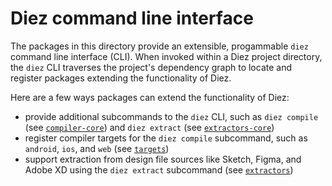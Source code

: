 # Diez command line interface

The packages in this directory provide an extensible, progammable `diez` command line interface (CLI). When invoked within a Diez project directory, the `diez` CLI traverses the project's dependency graph to locate and register packages extending the functionality of Diez.

Here are a few ways packages can extend the functionality of Diez:
 - provide additional subcommands to the `diez` CLI, such as `diez compile` (see [`compiler-core`](../compiler/compiler-core/)) and `diez extract` (see [`extractors-core`](../extractors/extractors-core/))
 - register compiler targets for the `diez compile` subcommand, such as `android`, `ios`, and `web` (see [`targets`](../compiler/targets/))
 - support extraction from design file sources like Sketch, Figma, and Adobe XD using the `diez extract` subcommand (see [`extractors`](../extractors/extractors/))